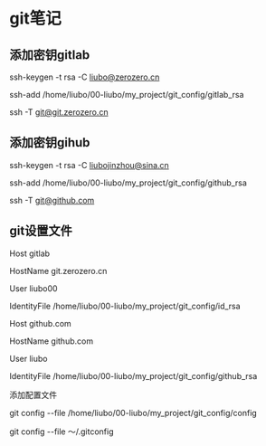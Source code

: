 # git笔记

## 添加密钥gitlab

ssh-keygen -t rsa -C liubo@zerozero.cn

ssh-add    /home/liubo/00-liubo/my_project/git_config/gitlab_rsa

ssh -T  git@git.zerozero.cn



## 添加密钥gihub

ssh-keygen -t rsa -C liubojinzhou@sina.cn

ssh-add    /home/liubo/00-liubo/my_project/git_config/github_rsa

ssh -T git@github.com



## git设置文件

Host gitlab

HostName git.zerozero.cn

User liubo00

IdentityFile /home/liubo/00-liubo/my_project/git_config/id_rsa

Host github.com

HostName github.com

User liubo

IdentityFile /home/liubo/00-liubo/my_project/git_config/github_rsa

添加配置文件

git config --file /home/liubo/00-liubo/my_project/git_config/config

git config --file   ～/.gitconfig

